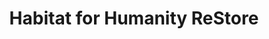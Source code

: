 ---
title: "Habitat for Humanity ReStore"
url: /auburn/habitat-for-humanity-restore/
shop: Gebrauchtwaren
---